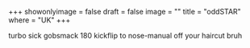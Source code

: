 +++
showonlyimage = false
draft = false
image = ""
title = "oddSTAR"
where = "UK"
+++

turbo sick gobsmack 180 kickflip to nose-manual off your haircut bruh